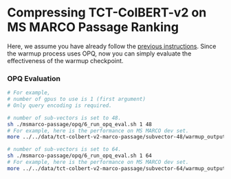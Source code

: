 # Compressing TCT-ColBERT-v2 on MS MARCO Passage Ranking

Here, we assume you have already follow the [previous instructions](..). Since the warmup process uses OPQ, now you can simply evaluate the effectiveness of the warmup checkpoint.


### OPQ Evaluation

```bash
# For example, 
# number of gpus to use is 1 (first argument)
# Only query encoding is required.

# number of sub-vectors is set to 48.
sh ./msmarco-passage/opq/6_run_opq_eval.sh 1 48
# For example, here is the performance on MS MARCO dev set.
more ../../data/tct-colbert-v2-marco-passage/subvector-48/warmup_output/dev/metric.json 

# number of sub-vectors is set to 64.
sh ./msmarco-passage/opq/6_run_opq_eval.sh 1 64
# For example, here is the performance on MS MARCO dev set.
more ../../data/tct-colbert-v2-marco-passage/subvector-64/warmup_output/dev/metric.json 
```


